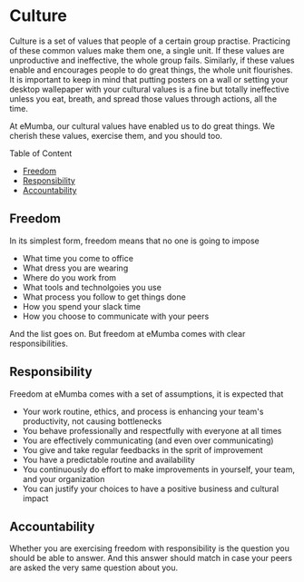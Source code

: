 # Culture
Culture is a set of values that people of a certain group practise. Practicing of these common values make them one, a single unit. If these values are unproductive and ineffective, the whole group fails. Similarly, if these values enable and encourages people to do great things, the whole unit flourishes. It is important to keep in mind that putting posters on a wall or setting your desktop wallepaper with your cultural values is a fine but totally ineffective unless you eat, breath, and spread those values through actions, all the time.

At eMumba, our cultural values have enabled us to do great things. We cherish these values, exercise them, and you should too.

Table of Content
*  [Freedom](#freedom)
*  [Responsibility](#responsibility)
*  [Accountability](#accountability)

## Freedom
In its simplest form, freedom means that no one is going to impose
- What time you come to office
- What dress you are wearing
- Where do you work from
- What tools and technolgoies you use
- What process you follow to get things done
- How you spend your slack time
- How you choose to communicate with your peers

And the list goes on. But freedom at eMumba comes with clear responsibilities.

## Responsibility
Freedom at eMumba comes with a set of assumptions, it is expected that
- Your work routine, ethics, and process is enhancing your team's productivity, not causing bottlenecks
- You behave professionally and respectfully with everyone at all times
- You are effectively communicating (and even over communicating)
- You give and take regular feedbacks in the sprit of improvement
- You have a predictable routine and availability
- You continuously do effort to make improvements in yourself, your team, and your organization
- You can justify your choices to have a positive business and cultural impact

## Accountability
Whether you are exercising freedom with responsibility is the question you should be able to answer. And this answer should match in case your peers are asked the very same question about you.

